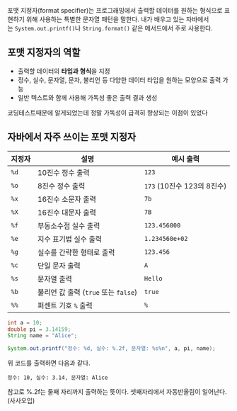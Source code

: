 포맷 지정자(format specifier)는 프로그래밍에서 출력할 데이터를 원하는 형식으로 표현하기 위해 사용하는 특별한 문자열 패턴을 말한다. 
내가 배우고 있는 자바에서는 `System.out.printf()`나 `String.format()` 같은 메서드에서 주로 사용한다.

## 포맷 지정자의 역할

- 출력할 데이터의 **타입과 형식**을 지정
- 정수, 실수, 문자열, 문자, 불리언 등 다양한 데이터 타입을 원하는 모양으로 출력 가능
- 일반 텍스트와 함께 사용해 가독성 좋은 출력 결과 생성

코딩테스트때문에 알게되었는데 정말 가독성이 급격히 향상되는 이점이 있었다


## 자바에서 자주 쓰이는 포맷 지정자

|지정자|설명|예시 출력|
|---|---|---|
|`%d`|10진수 정수 출력|`123`|
|`%o`|8진수 정수 출력|`173` (10진수 123의 8진수)|
|`%x`|16진수 소문자 출력|`7b`|
|`%X`|16진수 대문자 출력|`7B`|
|`%f`|부동소수점 실수 출력|`123.456000`|
|`%e`|지수 표기법 실수 출력|`1.234560e+02`|
|`%g`|실수를 간략한 형태로 출력|`123.456`|
|`%c`|단일 문자 출력|`A`|
|`%s`|문자열 출력|`Hello`|
|`%b`|불리언 값 출력 (`true` 또는 `false`)|`true`|
|`%%`|퍼센트 기호 `%` 출력|`%`|


```java
int a = 10;
double pi = 3.14159;
String name = "Alice";

System.out.printf("정수: %d, 실수: %.2f, 문자열: %s%n", a, pi, name);
```

위 코드를 출력하면 다음과 같다.

```
정수: 10, 실수: 3.14, 문자열: Alice
```

참고로 %.2f는 둘째 자리까지 출력하는 뜻이다.  셋째자리에서 자동반올림이 일어난다.(사사오입)